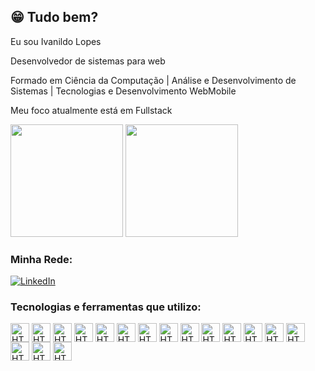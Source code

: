 ## 😁 Tudo bem?

Eu sou Ivanildo Lopes

Desenvolvedor de sistemas para web

Formado em Ciência da Computação | Análise e Desenvolvimento de Sistemas | Tecnologias e Desenvolvimento WebMobile

Meu foco atualmente está em Fullstack

<div>
   <img height="180em" src="https://github-readme-stats.vercel.app/api?username=ILopesjr&show_icons=true&theme=tokyonight"/>
   <img height="180em" src="https://github-readme-stats.vercel.app/api/top-langs/?username=ILopesjr&layout=compact&theme=tokyonight"/>
</div>

### Minha Rede:

[![LinkedIn](https://img.shields.io/badge/LinkedIn-0077B5?style=for-the-badge&logo=linkedin&logoColor=white
)](https://www.linkedin.com/in/ivanildo-lopes/)

### Tecnologias e ferramentas que utilizo:

<div>
  <img align="center" alt="HTML" height="30" width="30" src="https://cdn.jsdelivr.net/gh/devicons/devicon/icons/php/php-plain.svg" />
  <img align="center" alt="HTML" height="30" width="30" src="https://cdn.jsdelivr.net/gh/devicons/devicon/icons/laravel/laravel-plain-wordmark.svg" />
  <img align="center" alt="HTML" height="30" width="30" src="https://cdn.jsdelivr.net/gh/devicons/devicon/icons/codeigniter/codeigniter-plain-wordmark.svg" />
  <img align="center" alt="HTML" height="30" width="30" src="https://cdn.jsdelivr.net/gh/devicons/devicon/icons/cakephp/cakephp-original.svg" />
  <img align="center" alt="HTML" height="30" width="30" src="https://cdn.jsdelivr.net/gh/devicons/devicon/icons/symfony/symfony-original-wordmark.svg" />
  <img align="center" alt="HTML" height="30" width="30" src="https://cdn.jsdelivr.net/gh/devicons/devicon/icons/docker/docker-original-wordmark.svg" />
  <img align="center" alt="HTML" height="30" width="30" src="https://cdn.jsdelivr.net/gh/devicons/devicon/icons/javascript/javascript-original.svg" />
  <img align="center" alt="HTML" height="30" width="30" src="https://cdn.jsdelivr.net/gh/devicons/devicon/icons/nodejs/nodejs-original-wordmark.svg" />
  <img align="center" alt="HTML" height="30" width="30" src="https://cdn.jsdelivr.net/gh/devicons/devicon/icons/vuejs/vuejs-original-wordmark.svg" />
  <img align="center" alt="HTML" height="30" width="30" src="https://cdn.jsdelivr.net/gh/devicons/devicon/icons/react/react-original-wordmark.svg" />
  <img align="center" alt="HTML" height="30" width="30" src="https://cdn.jsdelivr.net/gh/devicons/devicon/icons/jquery/jquery-original-wordmark.svg" />
  <img align="center" alt="HTML" height="30" width="30" src="https://cdn.jsdelivr.net/gh/devicons/devicon/icons/bootstrap/bootstrap-original-wordmark.svg" />
  <img align="center" alt="HTML" height="30" width="30" src="https://cdn.jsdelivr.net/gh/devicons/devicon/icons/tailwindcss/tailwindcss-plain.svg" />
  <img align="center" alt="HTML" height="30" width="30" src="https://cdn.jsdelivr.net/gh/devicons/devicon/icons/html5/html5-original-wordmark.svg" />
  <img align="center" alt="HTML" height="30" width="30" src="https://cdn.jsdelivr.net/gh/devicons/devicon/icons/css3/css3-original-wordmark.svg" />
  <img align="center" alt="HTML" height="30" width="30" src="https://cdn.jsdelivr.net/gh/devicons/devicon/icons/mysql/mysql-original-wordmark.svg" />
  <img align="center" alt="HTML" height="30" width="30" src="https://cdn.jsdelivr.net/gh/devicons/devicon/icons/postgresql/postgresql-original-wordmark.svg" />
</div>
